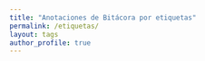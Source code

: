 ```yaml
---
title: "Anotaciones de Bitácora por etiquetas"
permalink: /etiquetas/
layout: tags
author_profile: true
---
```

